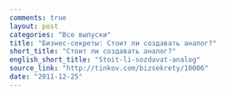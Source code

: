 ```yaml
---
comments: true
layout: post
categories: "Все выпуски"
title: "Бизнес-секреты: Стоит ли создавать аналог?"
short_title: "Стоит ли создавать аналог?"
english_short_title: "Stoit-li-sozdavat-analog"
source_link: "http://tinkov.com/bizsekrety/10006"
date: "2011-12-25"
---
```


